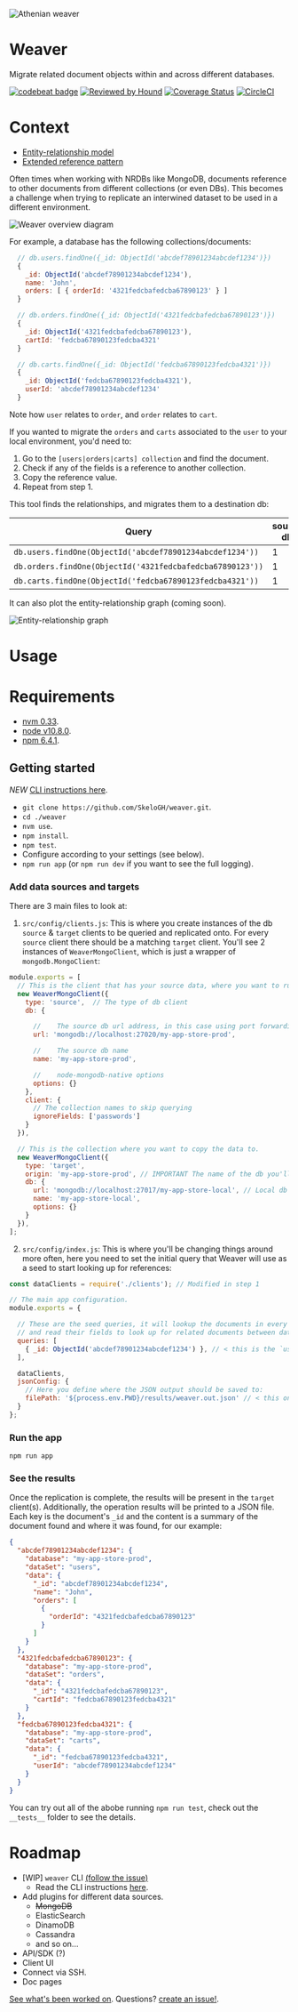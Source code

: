 ![Athenian weaver](https://github.com/SkeloGH/weaver/raw/develop/images/athenian-weaver.png?raw=true)


# Weaver

Migrate related document objects within and across different databases.

[![codebeat badge](https://codebeat.co/badges/d6101e2d-7c26-4c19-a820-d90a96a5fd54)](https://codebeat.co/projects/github-com-skelogh-weaver-master) [![Reviewed by Hound](https://img.shields.io/badge/Reviewed_by-Hound-8E64B0.svg)](https://houndci.com) [![Coverage Status](https://coveralls.io/repos/github/SkeloGH/weaver/badge.svg?branch=develop)](https://coveralls.io/github/SkeloGH/weaver?branch=develop) [![CircleCI](https://circleci.com/gh/SkeloGH/weaver.svg?style=svg)](https://circleci.com/gh/SkeloGH/weaver)

# Context

- [Entity-relationship model](https://en.wikipedia.org/wiki/Entity%E2%80%93relationship_model)
- [Extended reference pattern](https://www.mongodb.com/blog/post/building-with-patterns-the-extended-reference-pattern)

Often times when working with NRDBs like MongoDB, documents reference to other documents from different collections (or even DBs). This becomes a challenge when trying to replicate an interwined dataset to be used in a different environment.

![Weaver overview diagram](https://github.com/SkeloGH/weaver/raw/develop/doc/img/overview.png?raw=true)

For example, a database has the following collections/documents:

```javascript
  // db.users.findOne({_id: ObjectId('abcdef78901234abcdef1234')})
  {
    _id: ObjectId('abcdef78901234abcdef1234'),
    name: 'John',
    orders: [ { orderId: '4321fedcbafedcba67890123' } ]
  }

  // db.orders.findOne({_id: ObjectId('4321fedcbafedcba67890123')})
  {
    _id: ObjectId('4321fedcbafedcba67890123'),
    cartId: 'fedcba67890123fedcba4321'
  }

  // db.carts.findOne({_id: ObjectId('fedcba67890123fedcba4321')})
  {
    _id: ObjectId('fedcba67890123fedcba4321'),
    userId: 'abcdef78901234abcdef1234'
  }
```

Note how `user` relates to `order`, and `order` relates to `cart`.

If you wanted to migrate the `orders` and `carts` associated to the `user` to your local environment, you'd need to:

1. Go to the `[users|orders|carts] collection` and find the document.
2. Check if any of the fields is a reference to another collection.
3. Copy the reference value.
4. Repeat from step 1.

This tool finds the relationships, and migrates them to a destination db:

| Query                                                    | source db   | target db   |
| -------------------------------------------------------- | ----------- | ----------- |
| `db.users.findOne(ObjectId('abcdef78901234abcdef1234'))` |      1      |      1      |
| `db.orders.findOne(ObjectId('4321fedcbafedcba67890123'))`|      1      |      1      |
| `db.carts.findOne(ObjectId('fedcba67890123fedcba4321'))` |      1      |      1      |

It can also plot the entity-relationship graph (coming soon).

![Entity-relationship graph](https://github.com/SkeloGH/weaver/raw/develop/images/example_graph.png?raw=true)

# Usage

# Requirements

- [nvm 0.33](https://github.com/creationix/nvm/tree/v0.33.11).
- [node v10.8.0](https://nodejs.org/dist/v10.8.0/).
- [npm 6.4.1](https://www.npmjs.com/package/npm/v/6.4.1).

## Getting started

*NEW* [CLI instructions here](https://github.com/SkeloGH/weaver/blob/develop/doc/cli/README.md).

- `git clone https://github.com/SkeloGH/weaver.git`.
- `cd ./weaver`
- `nvm use`.
- `npm install`.
- `npm test`.
- Configure according to your settings (see below).
- `npm run app` (or `npm run dev` if you want to see the full logging).

### Add data sources and targets

There are 3 main files to look at:

1. `src/config/clients.js`: This is where you create instances of the db `source` & `target` clients to be queried and replicated onto. For every `source` client there should be a matching `target` client. You'll see 2 instances of `WeaverMongoClient`, which is just a wrapper of `mongodb.MongoClient`:

```javascript
module.exports = [
  // This is the client that has your source data, where you want to run the queries against.
  new WeaverMongoClient({
    type: 'source',  // The type of db client
    db: {

      //    The source db url address, in this case using port forwarding
      url: 'mongodb://localhost:27020/my-app-store-prod',

      //    The source db name
      name: 'my-app-store-prod',

      //    node-mongodb-native options
      options: {}
    },
    client: {
      // The collection names to skip querying
      ignoreFields: ['passwords']
    }
  }),

  // This is the collection where you want to copy the data to.
  new WeaverMongoClient({
    type: 'target',
    origin: 'my-app-store-prod', // IMPORTANT The name of the db you'll be pulling from ^
    db: {
      url: 'mongodb://localhost:27017/my-app-store-local', // Local db
      name: 'my-app-store-local',
      options: {}
    }
  }),
];
```

2. `src/config/index.js`: This is where you'll be changing things around more often, here you need to set the initial query that Weaver will use as a seed to start looking up for references:

```javascript
const dataClients = require('./clients'); // Modified in step 1

// The main app configuration.
module.exports = {

  // These are the seed queries, it will lookup the documents in every data source
  // and read their fields to look up for related documents between data clients
  queries: [
    { _id: ObjectId('abcdef78901234abcdef1234') }, // < this is the `user` id in the README example
  ],

  dataClients,
  jsonConfig: {
    // Here you define where the JSON output should be saved to:
    filePath: '${process.env.PWD}/results/weaver.out.json' // < this one is checked into the repo, give it a look.
  }
};
```

### Run the app

`npm run app`

### See the results

Once the replication is complete, the results will be present in the `target` client(s). Additionally, the operation results will be printed to a JSON file. Each key is the document's `_id` and the content is a summary of the document found and where it was found, for our example:

```json
{
  "abcdef78901234abcdef1234": {
    "database": "my-app-store-prod",
    "dataSet": "users",
    "data": {
      "_id": "abcdef78901234abcdef1234",
      "name": "John",
      "orders": [
        {
          "orderId": "4321fedcbafedcba67890123"
        }
      ]
    }
  },
  "4321fedcbafedcba67890123": {
    "database": "my-app-store-prod",
    "dataSet": "orders",
    "data": {
      "_id": "4321fedcbafedcba67890123",
      "cartId": "fedcba67890123fedcba4321"
    }
  },
  "fedcba67890123fedcba4321": {
    "database": "my-app-store-prod",
    "dataSet": "carts",
    "data": {
      "_id": "fedcba67890123fedcba4321",
      "userId": "abcdef78901234abcdef1234"
    }
  }
}
```

You can try out all of the abobe running `npm run test`, check out the `__tests__` folder to see the details.

# Roadmap

- [WIP] `weaver` CLI [(follow the issue)](https://github.com/SkeloGH/weaver/projects/2)
  + Read the CLI instructions [here](https://github.com/SkeloGH/weaver/blob/develop/doc/cli/README.md).
- Add plugins for different data sources.
  + ~~MongoDB~~
  + ElasticSearch
  + DinamoDB
  + Cassandra
  + and so on...
- API/SDK (?)
- Client UI
- Connect via SSH.
- Doc pages

[See what's been worked on](https://github.com/SkeloGH/weaver/projects).
Questions? [create an issue!](https://github.com/SkeloGH/weaver/issues).

